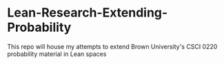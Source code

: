 # Lean-Research-Extending-Probability
This repo will house my attempts to extend Brown University's CSCI 0220 probability material in Lean spaces
